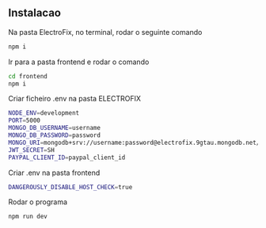 ## Instalacao
Na pasta ElectroFix, no terminal, rodar o seguinte comando

```bash
npm i
```

Ir para a pasta frontend e rodar o comando

```bash
cd frontend
npm i
```

Criar ficheiro .env na pasta ELECTROFIX

```bash
NODE_ENV=development
PORT=5000
MONGO_DB_USERNAME=username
MONGO_DB_PASSWORD=password
MONGO_URI=mongodb+srv://username:password@electrofix.9gtau.mongodb.net/?retryWrites=true&w=majority&appName=ElectroFix
JWT_SECRET=SH
PAYPAL_CLIENT_ID=paypal_client_id
```

Criar .env na pasta frontend
```bash
DANGEROUSLY_DISABLE_HOST_CHECK=true
```

Rodar o programa

```bash
npm run dev
```